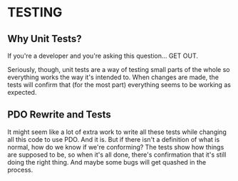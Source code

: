 TESTING
==========


Why Unit Tests?
--------

If you're a developer and you're asking this question... GET OUT.

Seriously, though, unit tests are a way of testing small parts of the whole so everything works the way it's intended to.  When changes are made, the tests will confirm that (for the most part) everything seems to be working as expected.

PDO Rewrite and Tests
-------

It might seem like a lot of extra work to write all these tests while changing all this code to use PDO.  And it is.  But if there isn't a definition of what is normal, how do we know if we're conforming?  The tests show how things are supposed to be, so when it's all done, there's confirmation that it's still doing the right thing.  And maybe some bugs will get quashed in the process.
